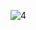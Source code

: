 ![4](https://user-images.githubusercontent.com/68690911/221940461-119ef30e-30b2-4dc5-a992-31eb20555284.png)
